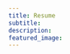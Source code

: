 ```yaml
---
title: Resume 
subtitle: 
description:
featured_image: 
---
```

 


<script>
  alert('Javascript executed from "about" page directly')	
</script>
